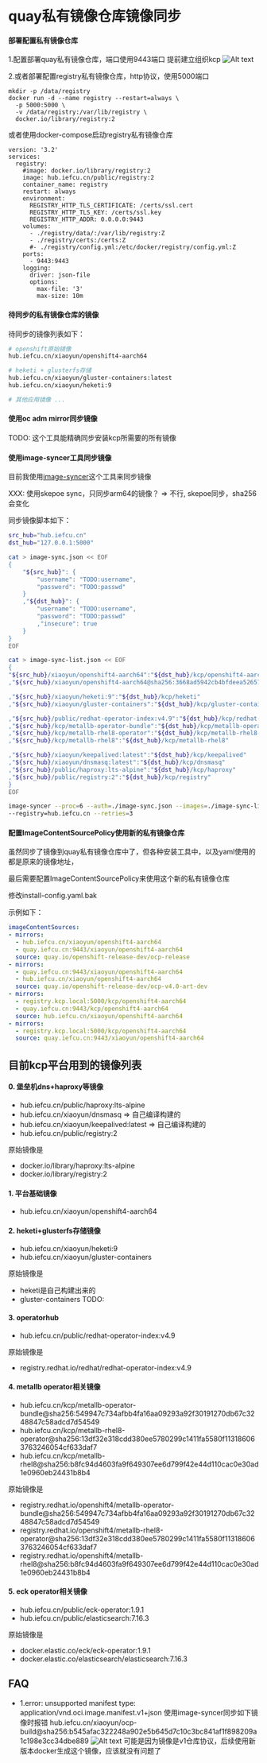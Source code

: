 # quay私有镜像仓库镜像同步

#### 部署配置私有镜像仓库

1.配置部署quay私有镜像仓库，端口使用9443端口
提前建立组织kcp
![Alt text](./asserts/1646030897658.png)

2.或者部署配置registry私有镜像仓库，http协议，使用5000端口
```
mkdir -p /data/registry
docker run -d --name registry --restart=always \
  -p 5000:5000 \
  -v /data/registry:/var/lib/registry \
  docker.io/library/registry:2
```

或者使用docker-compose启动registry私有镜像仓库
```
version: '3.2'
services:
  registry:
    #image: docker.io/library/registry:2
    image: hub.iefcu.cn/public/registry:2
    container_name: registry
    restart: always
    environment:
      REGISTRY_HTTP_TLS_CERTIFICATE: /certs/ssl.cert
      REGISTRY_HTTP_TLS_KEY: /certs/ssl.key
      REGISTRY_HTTP_ADDR: 0.0.0.0:9443
    volumes:
      - ./registry/data/:/var/lib/registry:Z
      - ./registry/certs:/certs:Z
      #- ./registry/config.yml:/etc/docker/registry/config.yml:Z
    ports:
      - 9443:9443
    logging:
      driver: json-file
      options:
        max-file: '3'
        max-size: 10m
```

#### 待同步的私有镜像仓库的镜像

待同步的镜像列表如下：
```bash
# openshift原始镜像
hub.iefcu.cn/xiaoyun/openshift4-aarch64

# heketi + glusterfs存储
hub.iefcu.cn/xiaoyun/gluster-containers:latest
hub.iefcu.cn/xiaoyun/heketi:9

# 其他应用镜像 ...
```

#### 使用oc adm mirror同步镜像

TODO: 这个工具能精确同步安装kcp所需要的所有镜像

#### 使用image-syncer工具同步镜像

目前我使用[image-syncer](https://github.com/AliyunContainerService/image-syncer)这个工具来同步镜像

XXX: 使用skepoe sync，只同步arm64的镜像？ => 不行, skepoe同步，sha256会变化

同步镜像脚本如下：
```bash
src_hub="hub.iefcu.cn"
dst_hub="127.0.0.1:5000"

cat > image-sync.json << EOF
{
    "${src_hub}": {
        "username": "TODO:username",
        "password": "TODO:passwd"
    }
    ,"${dst_hub}": {
        "username": "TODO:username",
        "password": "TODO:passwd"
        ,"insecure": true
    }
}
EOF

cat > image-sync-list.json << EOF
{
"${src_hub}/xiaoyun/openshift4-aarch64":"${dst_hub}/kcp/openshift4-aarch64"
,"${src_hub}/xiaoyun/openshift4-aarch64@sha256:3668ad5942cb4bfdeea526571b267a570ae1a1201843c68c364958ab2ec4af75":"${dst_hub}/kcp/openshift4-aarch64"

,"${src_hub}/xiaoyun/heketi:9":"${dst_hub}/kcp/heketi"
,"${src_hub}/xiaoyun/gluster-containers":"${dst_hub}/kcp/gluster-containers"

,"${src_hub}/public/redhat-operator-index:v4.9":"${dst_hub}/kcp/redhat-operator-index:v4.9"
,"${src_hub}/kcp/metallb-operator-bundle":"${dst_hub}/kcp/metallb-operator-bundle"
,"${src_hub}/kcp/metallb-rhel8-operator":"${dst_hub}/kcp/metallb-rhel8-operator"
,"${src_hub}/kcp/metallb-rhel8":"${dst_hub}/kcp/metallb-rhel8"

,"${src_hub}/xiaoyun/keepalived:latest":"${dst_hub}/kcp/keepalived"
,"${src_hub}/xiaoyun/dnsmasq:latest":"${dst_hub}/kcp/dnsmasq"
,"${src_hub}/public/haproxy:lts-alpine":"${dst_hub}/kcp/haproxy"
,"${src_hub}/public/registry:2":"${dst_hub}/kcp/registry"
}
EOF

image-syncer --proc=6 --auth=./image-sync.json --images=./image-sync-list.json --namespace=public \
--registry=hub.iefcu.cn --retries=3
```

#### 配置ImageContentSourcePolicy使用新的私有镜像仓库

虽然同步了镜像到quay私有镜像仓库中了，但各种安装工具中，以及yaml使用的都是原来的镜像地址，

最后需要配置ImageContentSourcePolicy来使用这个新的私有镜像仓库

修改install-config.yaml.bak

示例如下：

```yaml
imageContentSources:
- mirrors:
  - hub.iefcu.cn/xiaoyun/openshift4-aarch64
  - quay.iefcu.cn:9443/xiaoyun/openshift4-aarch64
  source: quay.io/openshift-release-dev/ocp-release
- mirrors:
  - quay.iefcu.cn:9443/xiaoyun/openshift4-aarch64
  - hub.iefcu.cn/xiaoyun/openshift4-aarch64
  source: quay.io/openshift-release-dev/ocp-v4.0-art-dev
- mirrors:
  - registry.kcp.local:5000/kcp/openshift4-aarch64
  - quay.iefcu.cn:9443/kcp/openshift4-aarch64
  source: hub.iefcu.cn/xiaoyun/openshift4-aarch64
- mirrors:
  - registry.kcp.local:5000/kcp/openshift4-aarch64
  source: quay.iefcu.cn:9443/xiaoyun/openshift4-aarch64
```

## 目前kcp平台用到的镜像列表

#### 0. 堡垒机dns+haproxy等镜像

* hub.iefcu.cn/public/haproxy:lts-alpine
* hub.iefcu.cn/xiaoyun/dnsmasq => 自己编译构建的
* hub.iefcu.cn/xiaoyun/keepalived:latest => 自己编译构建的
* hub.iefcu.cn/public/registry:2

原始镜像是
* docker.io/library/haproxy:lts-alpine
* docker.io/library/registry:2

#### 1. 平台基础镜像

* hub.iefcu.cn/xiaoyun/openshift4-aarch64

#### 2. heketi+glusterfs存储镜像

* hub.iefcu.cn/xiaoyun/heketi:9
* hub.iefcu.cn/xiaoyun/gluster-containers

原始镜像是

* heketi是自己构建出来的
* gluster-containers TODO:

#### 3. operatorhub

* hub.iefcu.cn/public/redhat-operator-index:v4.9

原始镜像是

* registry.redhat.io/redhat/redhat-operator-index:v4.9

#### 4. metallb operator相关镜像

* hub.iefcu.cn/kcp/metallb-operator-bundle@sha256:549947c734afbb4fa16aa09293a92f30191270db67c3248847c58adcd7d54549
* hub.iefcu.cn/kcp/metallb-rhel8-operator@sha256:13df32e318cdd380ee5780299c1411fa5580f113186063763246054cf633daf7
* hub.iefcu.cn/kcp/metallb-rhel8@sha256:b8fc94d4603fa9f649307ee6d799f42e44d110cac0e30ad1e0960eb24431b8b4

原始镜像是

* registry.redhat.io/openshift4/metallb-operator-bundle@sha256:549947c734afbb4fa16aa09293a92f30191270db67c3248847c58adcd7d54549
* registry.redhat.io/openshift4/metallb-rhel8-operator@sha256:13df32e318cdd380ee5780299c1411fa5580f113186063763246054cf633daf7
* registry.redhat.io/openshift4/metallb-rhel8@sha256:b8fc94d4603fa9f649307ee6d799f42e44d110cac0e30ad1e0960eb24431b8b4

#### 5. eck operator相关镜像

* hub.iefcu.cn/public/eck-operator:1.9.1
* hub.iefcu.cn/public/elasticsearch:7.16.3

原始镜像是

* docker.elastic.co/eck/eck-operator:1.9.1
* docker.elastic.co/elasticsearch/elasticsearch:7.16.3

## FAQ

* 1.error: unsupported manifest type: application/vnd.oci.image.manifest.v1+json
使用image-syncer同步如下镜像时报错
hub.iefcu.cn/xiaoyun/ocp-build@sha256:b545afac322248a902e5b645d7c10c3bc841af1f898209a1c198e3cc34dbe889
![Alt text](./asserts/2022-02-28_16-42.png)
可能是因为镜像是v1仓库协议，后续使用新版本docker生成这个镜像，应该就没有问题了
